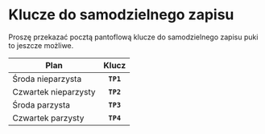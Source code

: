 # Klucze do samodzielnego zapisu

Proszę przekazać pocztą pantoflową klucze do samodzielnego zapisu puki to jeszcze możliwe.

Plan | Klucz
-|:-:
Środa nieparzysta    | **`TP1`**
Czwartek nieparzysty | **`TP2`**
Środa parzysta       | **`TP3`**
Czwartek parzysty    | **`TP4`**
